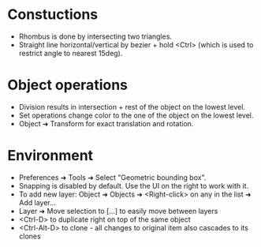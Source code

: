 # Constuctions

- Rhombus is done by intersecting two triangles.
- Straight line horizontal/vertical by bezier + hold \<Ctrl\> (which is used to restrict angle to nearest 15deg).

# Object operations

- Division results in intersection + rest of the object on the lowest level.
- Set operations change color to the one of the object on the lowest level.
- Object &#10140; Transform for exact translation and rotation.

# Environment
- Preferences &#10140; Tools &#10140; Select "Geometric bounding box".
- Snapping is disabled by default. Use the UI on the right to work with it.
- To add new layer: Object &#10140; Objects &#10140; \<Right-click\> on any in the list &#10140; Add layer...
- Layer &#10140; Move selection to [...] to easily move between layers
- \<Ctrl-D\> to duplicate right on top of the same object
- \<Ctrl-Alt-D\> to clone - all changes to original item also cascades to its clones